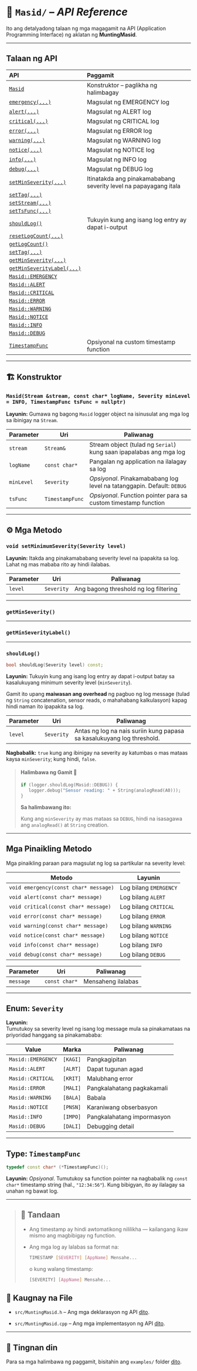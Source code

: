# 📘 `Masid/` – *API Reference*

Ito ang detalyadong talaan ng mga magagamit na API
(Application Programming Interface) ng aklatan ng **MuntingMasid**.

---

## Talaan ng API

<center>

| API | Paggamit |
| :-- | :-- |
| [`Masid`](#muntingmasidstream-stream-const-char-appname-severity-minlevel--debug-timestampfunc-tsfunc--nullptr) | Konstruktor – paglikha ng halimbagay |
| [`emergency(...)`](#mga-pinaikling-metodo) | Magsulat ng EMERGENCY log |
| [`alert(...)`](#mga-pinaikling-metodo) | Magsulat ng ALERT log |
| [`critical(...)`](#mga-pinaikling-metodo) | Magsulat ng CRITICAL log |
| [`error(...)`](#mga-pinaikling-metodo) | Magsulat ng ERROR log |
| [`warning(...)`](#mga-pinaikling-metodo) | Magsulat ng WARNING log |
| [`notice(...)`](#mga-pinaikling-metodo) | Magsulat ng NOTICE log |
| [`info(...)`](#mga-pinaikling-metodo) | Magsulat ng INFO log |
| [`debug(...)`](#mga-pinaikling-metodo) | Magsulat ng DEBUG log |
| [`setMinSeverity(...)`](#void-setminimumseverityseverity-level) | Itinatakda ang pinakamababang severity level na papayagang itala |
| [`setTag(...)`]() | |
| [`setStream(...)`]() | |
| [`setTsFunc(...)`]() | |
| [`shouldLog()`](#shouldlog) | Tukuyin kung ang isang log entry ay dapat i-output |
| [`resetLogCount(...)`]() | |
| [`getLogCount()`]() | |
| [`setTag(...)`]() | |
| [`getMinSeverity(...)`]() | |
| [`getMinSeverityLabel(...)`]() | |
| [`Masid::EMERGENCY`](#enum-severity) | |
| [`Masid::ALERT`](#enum-severity) | |
| [`Masid::CRITICAL`](#enum-severity) | |
| [`Masid::ERROR`](#enum-severity) | |
| [`Masid::WARNING`](#enum-severity) | |
| [`Masid::NOTICE`](#enum-severity) | |
| [`Masid::INFO`](#enum-severity) | |
| [`Masid::DEBUG`](#enum-severity) | |
| [`TimestampFunc`](#type-timestampfunc) | Opsiyonal na custom timestamp function |

</center>

---

## 🏗️ Konstruktor

### `Masid(Stream &stream, const char* logName, Severity minLevel = INFO, TimestampFunc tsFunc = nullptr)`

**Layunin:** Gumawa ng bagong `Masid` logger object na isinusulat ang mga log sa ibinigay na `Stream`.

<center>

| Parameter | Uri | Paliwanag |
|----------|-----|-----------|
| `stream` | `Stream&` | Stream object (tulad ng `Serial`) kung saan ipapalabas ang mga log |
| `logName` | `const char*` | Pangalan ng application na ilalagay sa log |
| `minLevel` | `Severity` | *Opsiyonal*. Pinakamababang log level na tatanggapin. Default: `DEBUG` |
| `tsFunc` | `TimestampFunc` | *Opsiyonal*. Function pointer para sa custom timestamp function |

</center>

---

## ⚙️ Mga Metodo

### `void setMinimumSeverity(Severity level)`

**Layunin:** Itakda ang pinakamababang severity level na ipapakita sa log.
Lahat ng mas mababa rito ay hindi ilalabas.

<center>

| Parameter | Uri | Paliwanag |
|----------|-----|-----------|
| `level` | `Severity` | Ang bagong threshold ng log filtering |

</center>

---

### `getMinSeverity()`

---

### `getMinSeverityLabel()`

---

### `shouldLog()`

```cpp
bool shouldLog(Severity level) const;
```

**Layunin:** Tukuyin kung ang isang log entry ay dapat i-output batay sa kasalukuyang minimum severity level (`minSeverity`).

Gamit ito upang **maiwasan ang overhead** ng pagbuo ng log message (tulad ng `String` concatenation, sensor reads, o mahahabang kalkulasyon) kapag hindi naman ito ipapakita sa log.

<center>

| Parameter | Uri | Paliwanag |
|----------|-----|-----------|
| `level` | `Severity` | Antas ng log na nais suriin kung papasa sa kasalukuyang log threshold. |

</center>

**Nagbabalik:** `true` kung ang ibinigay na severity ay katumbas o mas mataas kaysa `minSeverity`; kung hindi, `false`.

> #### Halimbawa ng Gamit 🧪
> 
> ```cpp
> if (logger.shouldLog(Masid::DEBUG)) {
>    logger.debug("Sensor reading: " + String(analogRead(A0)));
> }
> ```
> **Sa halimbawang ito:**
> 
> Kung ang `minSeverity` ay mas mataas sa `DEBUG`, hindi na isasagawa ang `analogRead()` at `String` creation.

---

## Mga Pinaikling Metodo 

Mga pinaikling paraan para magsulat ng log sa partikular na severity level:

<center>

| Metodo | Layunin |
|--------|---------|
| `void emergency(const char* message)` | Log bilang `EMERGENCY` |
| `void alert(const char* message)`     | Log bilang `ALERT` |
| `void critical(const char* message)`  | Log bilang `CRITICAL` |
| `void error(const char* message)`     | Log bilang `ERROR` |
| `void warning(const char* message)`   | Log bilang `WARNING` |
| `void notice(const char* message)`    | Log bilang `NOTICE` |
| `void info(const char* message)`      | Log bilang `INFO` |
| `void debug(const char* message)`     | Log bilang `DEBUG` |

</center>

<center>

| Parameter | Uri | Paliwanag |
|----------|-----|-----------|
| `message` | `const char*` | Mensaheng ilalabas |

</center>

---

## Enum: `Severity`

**Layunin:**  
Tumutukoy sa severity level ng isang log message mula sa pinakamataas na
priyoridad hanggang sa pinakamababa:

<center>

| Value | Marka | Paliwanag |
|------|-----------|-------|
| `Masid::EMERGENCY` | `[KAGI]` | Pangkagipitan |
| `Masid::ALERT`     | `[ALRT]` | Dapat tugunan agad |
| `Masid::CRITICAL`  | `[KRIT]` | Malubhang error |
| `Masid::ERROR`     | `[MALI]` | Pangkalahatang pagkakamali |
| `Masid::WARNING`   | `[BALA]` | Babala |
| `Masid::NOTICE`    | `[PNSN]` | Karaniwang obserbasyon |
| `Masid::INFO`      | `[IMPO]` | Pangkalahatang impormasyon |
| `Masid::DEBUG`     | `[DALI]` | Debugging detail |

</center>

---

## Type: `TimestampFunc`

``` cpp
typedef const char* (*TimestampFunc)();
```
**Layunin:**
*Opsiyonal*. Tumutukoy sa function pointer na nagbabalik ng `const char*`
timestamp string (hal., `"12:34:56"`). Kung bibigyan, ito ay ilalagay sa
unahan ng bawat log.

---

> ## 📝 Tandaan
> 
> - Ang timestamp ay hindi awtomatikong nililikha — kailangang ikaw mismo ang
> magbibigay ng function.
> - Ang mga log ay lalabas sa format na:
>   ``` sh
>   TIMESTAMP [SEVERITY] [AppName] Mensahe...
>   ```
> 
>   o kung walang timestamp:
>   ``` sh
>   [SEVERITY] [AppName] Mensahe...
>   ```

## 📂 Kaugnay na File

- `src/MuntingMasid.h` – Ang mga deklarasyon ng API [dito](../src/MuntingMasid.h).

- `src/MuntingMasid.cpp` – Ang mga implementasyon ng API [dito](../src/MuntingMasid.cpp).

---

## 🧪 Tingnan din
Para sa mga halimbawa ng paggamit, bisitahin ang `examples/`
folder [dito](../examples/).